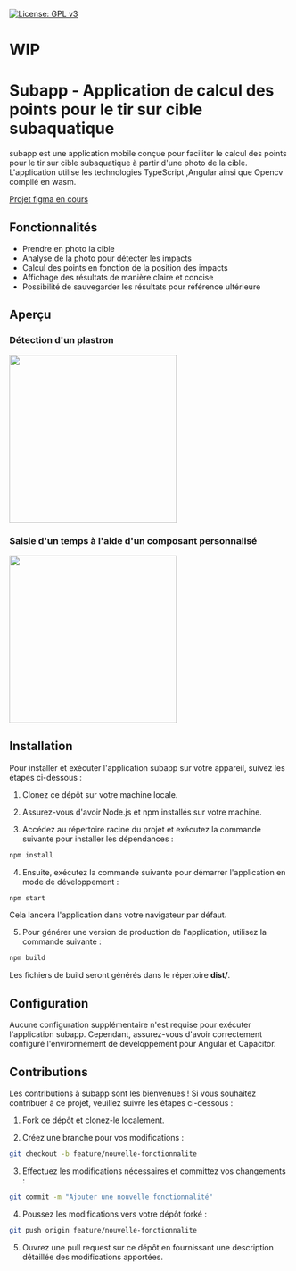 [![License: GPL v3](https://img.shields.io/badge/License-GPLv3-blue.svg)](https://github.com/DayUx/subapp/blob/master/LICENCE)

# WIP

# Subapp - Application de calcul des points pour le tir sur cible subaquatique

subapp est une application mobile conçue pour faciliter le calcul des points pour le tir sur cible subaquatique à partir
d'une photo de la cible. L'application utilise les technologies TypeScript ,Angular ainsi que Opencv compilé en wasm.

[Projet figma en cours](https://www.figma.com/file/zgSt1eqy80DLdMJD3P1b6O/subapp?type=design&node-id=0%3A1&mode=design&t=2yJoNjEJBKzxWvpx-1)

## Fonctionnalités

- Prendre en photo la cible
- Analyse de la photo pour détecter les impacts
- Calcul des points en fonction de la position des impacts
- Affichage des résultats de manière claire et concise
- Possibilité de sauvegarder les résultats pour référence ultérieure

## Aperçu

### Détection d'un plastron

<img src="./github/preview1.gif" width=300>

### Saisie d'un temps à l'aide d'un composant personnalisé

<img src="./github/preview2.gif" width=300>

## Installation

Pour installer et exécuter l'application subapp sur votre appareil, suivez les étapes ci-dessous :

1. Clonez ce dépôt sur votre machine locale.

2. Assurez-vous d'avoir Node.js et npm installés sur votre machine.

3. Accédez au répertoire racine du projet et exécutez la commande suivante pour installer les dépendances :

```bash
npm install
```

4. Ensuite, exécutez la commande suivante pour démarrer l'application en mode de développement :

```bash
npm start
```

Cela lancera l'application dans votre navigateur par défaut.

5. Pour générer une version de production de l'application, utilisez la commande suivante :

```bash
npm build
```

Les fichiers de build seront générés dans le répertoire **dist/**.

## Configuration

Aucune configuration supplémentaire n'est requise pour exécuter l'application subapp. Cependant, assurez-vous d'avoir
correctement configuré l'environnement de développement pour Angular et Capacitor.

## Contributions

Les contributions à subapp sont les bienvenues ! Si vous souhaitez contribuer à ce projet, veuillez suivre les étapes
ci-dessous :

1. Fork ce dépôt et clonez-le localement.

2. Créez une branche pour vos modifications :

```bash
git checkout -b feature/nouvelle-fonctionnalite
```

3. Effectuez les modifications nécessaires et committez vos changements :

```bash
git commit -m "Ajouter une nouvelle fonctionnalité"
```

4. Poussez les modifications vers votre dépôt forké :

```bash
git push origin feature/nouvelle-fonctionnalite
```

5. Ouvrez une pull request sur ce dépôt en fournissant une description détaillée des modifications apportées.
